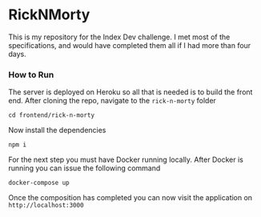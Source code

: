 # RickNMorty

This is my repository for the Index Dev challenge. I met most of the specifications, and would have completed them all if I had more than four days.

### How to Run

The server is deployed on Heroku so all that is needed is to build the front end. After cloning the repo, navigate to the `rick-n-morty` folder

```
cd frontend/rick-n-morty
```

Now install the dependencies
```
npm i
```

For the next step you must have Docker running locally. After Docker is running you can issue the following command
```
docker-compose up
```

Once the composition has completed you can now visit the application on `http://localhost:3000`